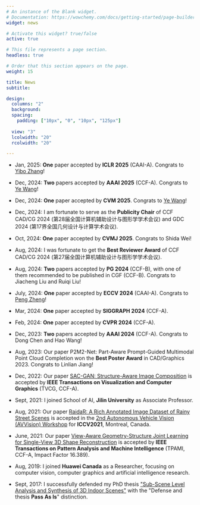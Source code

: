 ```yaml
---
# An instance of the Blank widget.
# Documentation: https://wowchemy.com/docs/getting-started/page-builder/
widget: news

# Activate this widget? true/false
active: true

# This file represents a page section.
headless: true

# Order that this section appears on the page.
weight: 15

title: News
subtitle:

design:
  columns: "2"
  background:
  spacing:
    padding: ["10px", "0", "10px", "125px"]
  
  view: "3"
  lcolwidth: "20"
  rcolwidth: "20"

---
```

* Jan, 2025: **One** paper accepted by **ICLR 2025** (CAAI-A).  Congrats to [Yibo Zhang](https://yiboz2001.github.io/)!

* Dec, 2024: **Two** papers accepted by **AAAI 2025** (CCF-A).  Congrats to [Ye Wang](https://wangyephd.github.io/)!

* Dec, 2024: **One** paper accepted by **CVM 2025**.  Congrats to [Ye Wang](https://wangyephd.github.io/)!

* Dec, 2024: I am fortunate to serve as the **Publicity Chair** of CCF CAD/CG 2024 (第28届全国计算机辅助设计与图形学学术会议) and GDC 2024 (第17界全国几何设计与计算学术会议).  

* Oct, 2024: **One** paper accepted by **CVMJ 2025**.  Congrats to Shida Wei!

* Aug, 2024: I was fortunate to get the **Best Reviewer Award** of CCF CAD/CG 2024 (第27届全国计算机辅助设计与图形学学术会议). 

* Aug, 2024: **Two** papers accepted by **PG 2024** (CCF-B), with one of them recommended to be published in CGF (CCF-B). Congrats to Jiacheng Liu and Ruiqi Liu!

* July, 2024: **One** paper accepted by **ECCV 2024** (CAAI-A). Congrats to [Peng Zheng](https://pengzheng0707.github.io/)!

* Mar, 2024: **One** paper accepted by **SIGGRAPH 2024** (CCF-A).

* Feb, 2024: **One** paper accepted by **CVPR 2024** (CCF-A).

* Dec, 2023: **Two** papers accepted by **AAAI 2024** (CCF-A).  Congrats to Dong Chen and Hao Wang!

* Aug, 2023: Our paper P2M2-Net: Part-Aware Prompt-Guided Multimodal Point Cloud Completion won the **Best Poster Award** in CAD/Graphics 2023. Congrats to Linlian Jiang!

* Dec, 2022: Our paper [SAC-GAN: Structure-Aware Image Composition](https://ieeexplore.ieee.org/document/9973820) is accepted by **IEEE Transactions on Visualization and Computer Graphics** (TVCG, CCF-A).

* Sept, 2021: I joined School of AI, **Jilin University** as Associate Professor.

* Aug, 2021: Our paper [RaidaR: A Rich Annotated Image Dataset of Rainy Street Scenes](https://raidar-dataset.com/) is accepted in the [2nd Autonomous Vehicle Vision (AVVision) Workshop](https://avvision.xyz/iccv21/) for **ICCV2021**, Montreal, Canada.

* June, 2021: Our paper [View-Aware Geometry-Structure Joint Learning for Single-View 3D Shape Reconstruction](http://www.gaoyue.org/en/resrc/detail/research_vgsnet.html) is accepted by **IEEE Transactions on Pattern Analysis and Machine Intelligence** (TPAMI, CCF-A, Impact Factor 16.389).

* Aug, 2019: I joined **Huawei Canada** as a Researcher, focusing on computer vision, computer graphics and artificial intelligence research.

* Sept, 2017: I successfully defended my PhD thesis ["Sub-Scene Level Analysis and Synthesis of 3D Indoor Scenes"](http://summit.sfu.ca/item/18499) with the "Defense and thesis **Pass As Is**" distinction.
